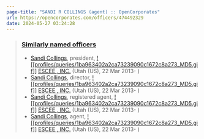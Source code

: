 ```yaml
---
page-title: "SANDI R COLLINGS (agent) :: OpenCorporates"
url: https://opencorporates.com/officers/474492329
date: 2024-05-27 03:24:28
---
```


> ### [Similarly named officers](https://opencorporates.com/officers?q=SANDI+R+COLLINGS "Company Officers/Directors named SANDI R COLLINGS")
>
> - [Sandi Collings](https://opencorporates.com/officers/775593813 "more info on Sandi Collings"), president, [![[profiles/queries/1ba963402a2ca73239090c1672c8a273_MD5.gif]]](https://opencorporates.com/companies/us_ut "Free And Open Data On Utah (US) Companies") [ESCEE , INC.](https://opencorporates.com/companies/us_ut/8620489-0142 "More Free And Open Company Data On ESCEE , INC. (Utah (US), 8620489-0142)") (Utah (US), 22 Mar 2013\- )
> - [Sandi Collings](https://opencorporates.com/officers/775593819 "more info on Sandi Collings"), director, [![[profiles/queries/1ba963402a2ca73239090c1672c8a273_MD5.gif]]](https://opencorporates.com/companies/us_ut "Free And Open Data On Utah (US) Companies") [ESCEE , INC.](https://opencorporates.com/companies/us_ut/8620489-0142 "More Free And Open Company Data On ESCEE , INC. (Utah (US), 8620489-0142)") (Utah (US), 22 Mar 2013\- )
> - [Sandi Collings](https://opencorporates.com/officers/775593816 "more info on Sandi Collings"), registered agent, [![[profiles/queries/1ba963402a2ca73239090c1672c8a273_MD5.gif]]](https://opencorporates.com/companies/us_ut "Free And Open Data On Utah (US) Companies") [ESCEE , INC.](https://opencorporates.com/companies/us_ut/8620489-0142 "More Free And Open Company Data On ESCEE , INC. (Utah (US), 8620489-0142)") (Utah (US), 22 Mar 2013\- )
> - [Sandi Collings](https://opencorporates.com/officers/145089666 "more info on Sandi Collings"), agent, [![[profiles/queries/1ba963402a2ca73239090c1672c8a273_MD5.gif]]](https://opencorporates.com/companies/us_ut "Free And Open Data On Utah (US) Companies") [ESCEE , INC.](https://opencorporates.com/companies/us_ut/8620489-0142 "More Free And Open Company Data On ESCEE , INC. (Utah (US), 8620489-0142)") (Utah (US), 22 Mar 2013\- )